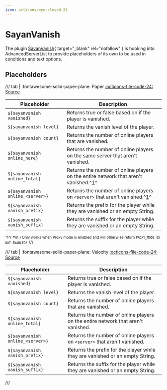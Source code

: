 ```yaml
---
icon: octicons/eye-closed-24
---
```

# SayanVanish

The plugin [SayanVanish]{ target="_blank" rel="nofollow" } is hooking into AdvancedServerList to provide placeholders of its own to be used in conditions and text options.

## Placeholders

/// tab | :fontawesome-solid-paper-plane: Paper
[:octicons-file-code-24: Source][source-paper]

| Placeholder                      | Description                                                                                |
|----------------------------------|--------------------------------------------------------------------------------------------|
| `${sayanvanish vanished}`        | Returns true or false based on if the player is vanished.                                  |
| `${sayanvanish level}`           | Returns the vanish level of the player.                                                    |
| `${sayanvanish count}`           | Returns the number of online players that are vanished.                                    |
| `${sayanvanish online_here}`     | Returns the number of online players on the same server that aren't vanished.              |
| `${sayanvanish online_total}`    | Returns the number of online players on the entire network that aren't vanished.^[1](#n1)^ |
| `${sayanvanish online_<server>}` | Returns the number of online players on `<server>` that aren't vanished.^[1](#n1)^         |
| `${sayanvanish vanish_prefix}`   | Returns the prefix for the player while they are vanished or an empty String.              |
| `${sayanvanish vanish_suffix}`   | Returns the suffix for the player while they are vanished or an empty String.              |

<small>^1^{ #n1 } Only works when Proxy mode is enabled and will otherwise return `PROXY_MODE IS NOT ENABLED!`</small>
///

/// tab | :fontawesome-solid-paper-plane: Velocity
[:octicons-file-code-24: Source][source-velocity]

| Placeholder                      | Description                                                                      |
|----------------------------------|----------------------------------------------------------------------------------|
| `${sayanvanish vanished}`        | Returns true or false based on if the player is vanished.                        |
| `${sayanvanish level}`           | Returns the vanish level of the player.                                          |
| `${sayanvanish count}`           | Returns the number of online players that are vanished.                          |
| `${sayanvanish online_total}`    | Returns the number of online players on the entire network that aren't vanished. |
| `${sayanvanish online_<server>}` | Returns the number of online players on `<server>` that aren't vanished.         |
| `${sayanvanish vanish_prefix}`   | Returns the prefix for the player while they are vanished or an empty String.    |
| `${sayanvanish vanish_suffix}`   | Returns the suffix for the player while they are vanished or an empty String.    |
///

[SayanVanish]: https://modrinth.com/plugin/sayanvanish
[source-paper]: https://github.com/Syrent/SayanVanish/blob/6e03b874464a7f07c0baba233c94cdfefab5d3e2/sayanvanish-bukkit/src/main/kotlin/org/sayandev/sayanvanish/bukkit/feature/features/hook/FeatureHookAdvancedServerList.kt
[source-velocity]: https://github.com/Syrent/SayanVanish/blob/6e03b874464a7f07c0baba233c94cdfefab5d3e2/sayanvanish-proxy/sayanvanish-proxy-velocity/src/main/kotlin/org/sayandev/sayanvanish/velocity/feature/features/hook/FeatureHookAdvancedServerList.kt